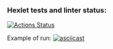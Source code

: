 ### Hexlet tests and linter status:
[![Actions Status](https://github.com/fishtriangle/backend-project-lvl2/workflows/hexlet-check/badge.svg)](https://github.com/fishtriangle/backend-project-lvl2/actions)

Example of run:
[![asciicast](https://asciinema.org/a/5vZ8Od9i0oDV4buxL3cPiUy2Z.svg)](https://asciinema.org/a/5vZ8Od9i0oDV4buxL3cPiUy2Z)
